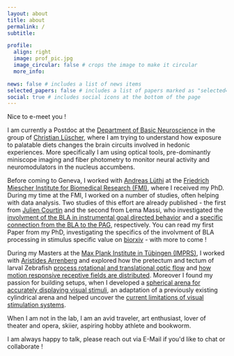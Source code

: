 ```yaml
---
layout: about
title: about
permalink: /
subtitle:

profile:
  align: right
  image: prof_pic.jpg
  image_circular: false # crops the image to make it circular
  more_info: 

news: false # includes a list of news items
selected_papers: false # includes a list of papers marked as "selected={true}"
social: true # includes social icons at the bottom of the page
---
```

Nice to e-meet you ! 

I am currently a Postdoc at the [Department of Basic Neuroscience](https://www.unige.ch/medecine/neuf/en/accueil-2) in the group of [Christian Lüscher](https://www.addictionscience.unige.ch/), where I am trying to understand how exposure to palatable diets changes the brain circuits involved in hedonic experiences. More specifically I am using optical tools, pre-dominantly miniscope imaging and fiber photometry to monitor neural activity and neuromodulators in the nucleus accumbens.  

Before coming to Geneva, I worked with [Andreas Lüthi](https://www.fmi.ch/research-groups/groupleader.html?group=35) at the [Friedrich Miescher Institute for Biomedical Research (FMI)](https://www.fmi.ch/), where I received my PhD. During my time at the FMI, I worked on a number of studies, often helping with data analysis. Two studies of this effort are already published - the first from [Julien Courtin](https://www.bordeaux-neurocampus.fr/en/staff/julien-courtin/) and the second from Lema Massi, who investigated the [involvment of the BLA in instrumental goal directed behavior](https://www.science.org/doi/full/10.1126/science.abg7277) and a [specific connection from the BLA to the PAG](https://www.science.org/doi/full/10.1126/sciadv.abq1637), respectively. You can read my first Paper from my PhD, investigating the specifics of the involvment of BLA processing in stimulus specific value on [biorxiv](https://www.biorxiv.org/content/10.1101/2024.10.13.618086v1.abstract) - with more to come ! 

During my Masters at the [Max Plank Institute in Tübingen (IMPRS)](https://www.neuroschool-tuebingen.de/), I worked with [Aristides Arrenberg](https://arrenberg-lab.de/) and explored how the pretectum and tectum of larval Zebrafish [process rotational and translational optic flow](https://link.springer.com/article/10.1186/s12915-019-0648-2) and [how motion responsive receptive fields are distributed](https://www.cell.com/cell-reports/fulltext/S2211-1247(19)31681-X). Moreover I found my passion for building setups, when I developed a [spherical arena for accurately displaying visual stimuli](https://elifesciences.org/articles/63355), an adaptation of a previously existing cylindrical arena and helped uncover the [current limitations of visual stimulation systems](https://www.nature.com/articles/s41598-021-81904-2).

When I am not in the lab, I am an avid traveler, art enthusiast, lover of theater and opera, skiier, aspiring hobby athlete and bookworm.

I am always happy to talk, please reach out via E-Mail if you'd like to chat or collaborate !
